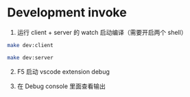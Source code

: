 # Development invoke

1. 运行 client + server 的 watch 启动编译（需要开启两个 shell）

```sh
make dev:client
```

```sh
make dev:server
```

2. F5 启动 vscode extension debug

3. 在 Debug console 里面查看输出
